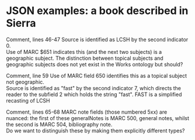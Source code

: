 
# JSON examples: a book described in Sierra

Comment, lines 46-47
Source is identified as LCSH by the second indicator 0.  
Use of MARC $651 indicates this (and the next two subjects) is a geographic subject.
The distinction between topical subjects and geographic subjects does not yet exist in the Works ontology but should?

Comment, line 59
Use of MARC field 650 identifies this as a topical subject not geographic.  
Source is identified as "fast" by the second indicator 7, which directs the reader to the subfield 2 which holds the string "fast".
FAST is a simplified recasting of LCSH

Comment, lines 65-68
MARC note fields (those numbered 5xx) are nuanced: the first of these generalNotes is MARC 500, general notes, whilst
the second is MARC 504, bibliography note.  
Do we want to distinguish these by making them explicitly different types?
